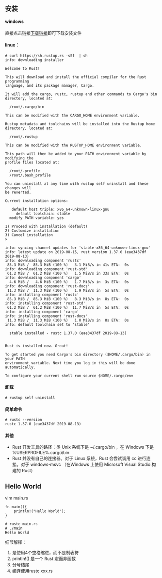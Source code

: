 ## 安装
#### windows
直接点击链接[下载链接](https://win.rustup.rs/)即可下载安装文件

#### linux：
```
# curl https://sh.rustup.rs -sSf  | sh
info: downloading installer

Welcome to Rust!

This will download and install the official compiler for the Rust programming 
language, and its package manager, Cargo.

It will add the cargo, rustc, rustup and other commands to Cargo's bin 
directory, located at:

  /root/.cargo/bin

This can be modified with the CARGO_HOME environment variable.

Rustup metadata and toolchains will be installed into the Rustup home 
directory, located at:

  /root/.rustup

This can be modified with the RUSTUP_HOME environment variable.

This path will then be added to your PATH environment variable by modifying the
profile files located at:

  /root/.profile
  /root/.bash_profile

You can uninstall at any time with rustup self uninstall and these changes will
be reverted.

Current installation options:

   default host triple: x86_64-unknown-linux-gnu
     default toolchain: stable
  modify PATH variable: yes

1) Proceed with installation (default)
2) Customize installation
3) Cancel installation
>

info: syncing channel updates for 'stable-x86_64-unknown-linux-gnu'
info: latest update on 2019-08-15, rust version 1.37.0 (eae3437df 2019-08-13)
info: downloading component 'rustc'
 85.3 MiB /  85.3 MiB (100 %)   3.1 MiB/s in 41s ETA:  0s    
info: downloading component 'rust-std'
 61.2 MiB /  61.2 MiB (100 %)   1.5 MiB/s in 33s ETA:  0s
info: downloading component 'cargo'
  4.6 MiB /   4.6 MiB (100 %)   1.7 MiB/s in  3s ETA:  0s
info: downloading component 'rust-docs'
 11.3 MiB /  11.3 MiB (100 %)   1.9 MiB/s in  5s ETA:  0s
info: installing component 'rustc'
 85.3 MiB /  85.3 MiB (100 %)   8.3 MiB/s in  8s ETA:  0s
info: installing component 'rust-std'
 61.2 MiB /  61.2 MiB (100 %)  11.7 MiB/s in  5s ETA:  0s
info: installing component 'cargo'
info: installing component 'rust-docs'
 11.3 MiB /  11.3 MiB (100 %)   1.0 MiB/s in  8s ETA:  0s
info: default toolchain set to 'stable'

  stable installed - rustc 1.37.0 (eae3437df 2019-08-13)


Rust is installed now. Great!

To get started you need Cargo's bin directory ($HOME/.cargo/bin) in your PATH 
environment variable. Next time you log in this will be done automatically.

To configure your current shell run source $HOME/.cargo/env

```
#### 卸载
```
# rustup self uninstall
```
#### 简单命令
```
# rustc --version
rustc 1.37.0 (eae3437df 2019-08-13)

```
#### 其他
- Rust 开发工具的路径：类 Unix 系统下是  ~/.cargo/bin ，在 Windows 下是  %USERPROFILE%\.cargo\bin 
- Rust 并没有自己的连接器。对于 Linux 系统，Rust 会尝试调用  cc 进行连接。对于  windows-msvc （在Windows 上使用 Microsoft Visual Studio 构建的 Rust）


## Hello World
vim main.rs
```
fn main(){
    println!("Hello World");
}

```

```
# rustc main.rs 
# ./main 
Hello World

```
细节解释：
1. 是使用4个空格缩进，而不是制表符
2. println!() 是一个 Rust 宏而非函数
3. 分号结尾
4. 编译使用rustc xxx.rs